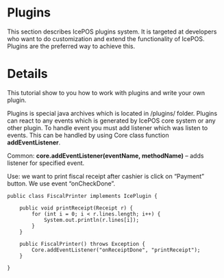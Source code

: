 # Plugins #

This section describes IcePOS plugins system. It is targeted at developers who want to do customization and extend the functionality of IcePOS. Plugins are the preferred way to achieve this.


# Details #

This tutorial show to you how to work with plugins and write your own plugin.

Plugins is special java archives which is located in /plugins/ folder. Plugins can react to any events which is generated by IcePOS core system or any other plugin. To handle event you must add listener which was listen to events. This can be handled by using Core class function **addEventListener**.

Common:
**core.addEventListener(eventName, methodName)** – adds listener for specified event.

Use:
we want to print fiscal receipt after cashier is click on “Payment” button. We use event “onCheckDone”.
```
public class FiscalPrinter implements IcePlugin {

    public void printReceipt(Receipt r) {
        for (int i = 0; i < r.lines.length; i++) {
            System.out.println(r.lines[i]);
        }
    }
    
    public FiscalPrinter() throws Exception {
        Core.addEventListener("onReceiptDone", "printReceipt");
    }
    
}
```